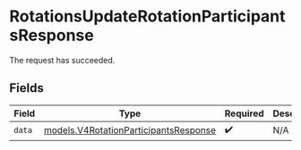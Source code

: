 # RotationsUpdateRotationParticipantsResponse

The request has succeeded.


## Fields

| Field                                                                                | Type                                                                                 | Required                                                                             | Description                                                                          |
| ------------------------------------------------------------------------------------ | ------------------------------------------------------------------------------------ | ------------------------------------------------------------------------------------ | ------------------------------------------------------------------------------------ |
| `data`                                                                               | [models.V4RotationParticipantsResponse](../models/v4rotationparticipantsresponse.md) | :heavy_check_mark:                                                                   | N/A                                                                                  |